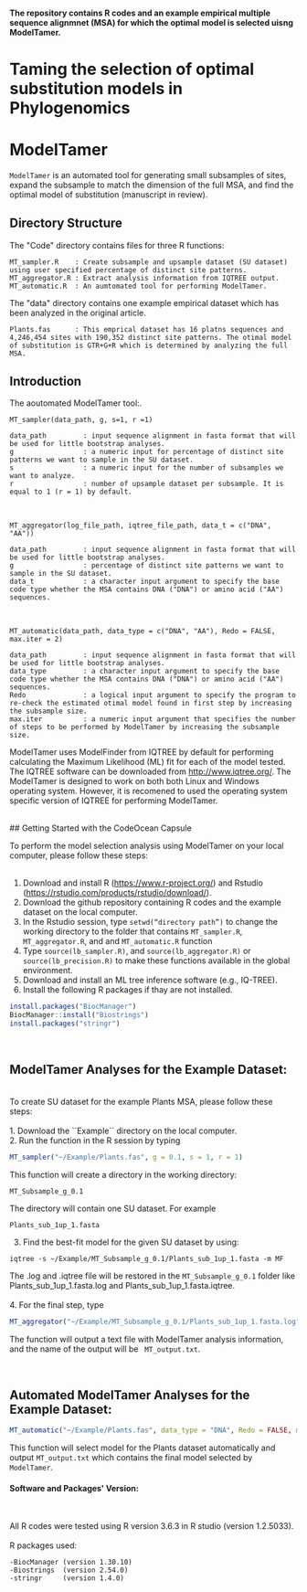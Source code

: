 #### The repository contains R codes and an example empirical multiple sequence alignmnet (MSA) for which the optimal model is selected uisng ModelTamer.

# Taming the selection of optimal substitution models in Phylogenomics

# ModelTamer 
``ModelTamer`` is an automated tool for generating small subsamples of sites, expand the subsample to match the dimension of the full MSA, and find the optimal model of substitution (manuscript in review).
<br />

## Directory Structure 

The "Code" directory contains files for three R functions:
```
MT_sampler.R    : Create subsample and upsample dataset (SU dataset) using user specified percentage of distinct site patterns.
MT_aggregator.R : Extract analysis information from IQTREE output. 
MT_automatic.R  : An aumtomated tool for performing ModelTamer. 
```
The "data" directory contains one example empirical dataset which has been analyzed in the original article.  
```
Plants.fas      : This emprical dataset has 16 platns sequences and 4,246,454 sites with 190,352 distinct site patterns. The otimal model of substitution is GTR+G+R which is determined by analyzing the full MSA. 

```

## Introduction
The aoutomated ModelTamer tool:. 
<br />

```
MT_sampler(data_path, g, s=1, r =1)

data_path         : input sequence alignment in fasta format that will be used for little bootstrap analyses. 
g                 : a numeric input for percentage of distinct site patterns we want to sample in the SU dataset.
s                 : a numeric input for the number of subsamples we want to analyze. 
r                 : number of upsample dataset per subsample. It is equal to 1 (r = 1) by default. 
```
<br />

```
MT_aggregator(log_file_path, iqtree_file_path, data_t = c("DNA", "AA"))

data_path         : input sequence alignment in fasta format that will be used for little bootstrap analyses. 
g                 : percentage of distinct site patterns we want to sample in the SU dataset.
data_t            : a character input argument to specify the base code type whether the MSA contains DNA ("DNA") or amino acid ("AA") sequences. 

```
<br />

```
MT_automatic(data_path, data_type = c("DNA", "AA"), Redo = FALSE, max.iter = 2)

data_path         : input sequence alignment in fasta format that will be used for little bootstrap analyses. 
data_type         : a character input argument to specify the base code type whether the MSA contains DNA ("DNA") or amino acid ("AA") sequences.
Redo              : a logical input argument to specify the program to re-check the estimated otimal model found in first step by increasing the subsample size. 
max.iter          : a numeric input argument that specifies the number of steps to be performed by ModelTamer by increasing the subsample size.

```

ModelTamer uses ModelFinder from IQTREE by default for performing calculating the Maximum Likelihood (ML) fit for each of the model tested. The IQTREE software can be downloaded from http://www.iqtree.org/. The ModelTamer is designed to work on both both Linux and Windows operating system. However, it is recomened to used the operating system specific version of IQTREE for performing ModelTamer. 

<br />
## Getting Started with the CodeOcean Capsule
<br />

To perform the model selection analysis using ModelTamer on your local computer, please follow these steps:<br /><br />
1.	Download and install R (https://www.r-project.org/) and Rstudio (https://rstudio.com/products/rstudio/download/).<br />
2.	Download the github repository containing R codes and the example dataset on the local computer. <br />
3.	In the Rstudio session, type ``setwd(“directory path”)`` to change the working directory to the folder that contains ``MT_sampler.R``, ``MT_aggregator.R``, and and ``MT_automatic.R`` function<br />
4.	Type ``source(lb_sampler.R)``, and ``source(lb_aggregator.R)`` or  ``source(lb_precision.R)`` to make these functions available in the global environment. <br />
5.	Download and install an ML tree inference software (e.g., IQ-TREE). <br />
6.	Install the following R packages if thay are not installed. 

```R
install.packages("BiocManager")
BiocManager::install("Biostrings")
install.packages("stringr")
``` 

<br />

## ModelTamer Analyses for the Example Dataset:

<br />
To create SU dataset for the example Plants MSA, please follow these steps:<br /><br />
1.	Download the ``Example`` directory on the local computer. <br />
2.	Run the function in the R session by typing 

```R
MT_sampler("~/Example/Plants.fas", g = 0.1, s = 1, r = 1)
```

This function will create a directory in the working directory:

```
MT_Subsample_g_0.1
```

The directory will contain one SU dataset. For example 

```
Plants_sub_1up_1.fasta

```
3.	Find the best-fit model for the given SU dataset by using:<br />

``` 
iqtree -s ~/Example/MT_Subsample_g_0.1/Plants_sub_1up_1.fasta -m MF
```

The .log and .iqtree file will be restored in the ``MT_Subsample_g_0.1`` folder like Plants_sub_1up_1.fasta.log and Plants_sub_1up_1.fasta.iqtree. <br /><br />
4.	For the final step, type 

```R
MT_aggregator("~/Example/MT_Subsample_g_0.1/Plants_sub_1up_1.fasta.log", "~/Example/MT_Subsample_g_0.1/Plants_sub_1up_1.fasta.iqtree", data_t = "DNA" )
```
The function will output a text file with ModelTamer analysis information, and the name of the output will be `` MT_output.txt``.<br />

<br />

## Automated ModelTamer Analyses for the Example Dataset:

```R
MT_automatic("~/Example/Plants.fas", data_type = "DNA", Redo = FALSE, max.iter = 2 )
```
This function will select model for the Plants dataset automatically and output ``MT_output.txt`` which contains the final model selected by ``ModelTamer``.

#### Software and Packages' Version:

<br />

All R codes were tested using R version 3.6.3 in R studio (version 1.2.5033).
<br />  
R packages used:
<br />

```
-BiocManager (version 1.30.10)
-Biostrings  (version 2.54.0)
-stringr     (version 1.4.0)
```

<br />
<br />
